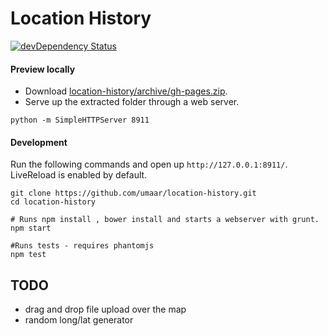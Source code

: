 # Location History

[![devDependency Status](https://david-dm.org/umaar/location-history/dev-status.png)](https://david-dm.org/umaar/location-history#info=devDependencies)

#### Preview locally
* Download [location-history/archive/gh-pages.zip](https://github.com/umaar/location-history/archive/gh-pages.zip).
* Serve up the extracted folder through a web server.
````
python -m SimpleHTTPServer 8911
````

#### Development
Run the following commands and open up `http://127.0.0.1:8911/`. LiveReload is enabled by default.
````
git clone https://github.com/umaar/location-history.git
cd location-history

# Runs npm install , bower install and starts a webserver with grunt.
npm start

#Runs tests - requires phantomjs
npm test
````

## TODO
* drag and drop file upload over the map
* random long/lat generator
